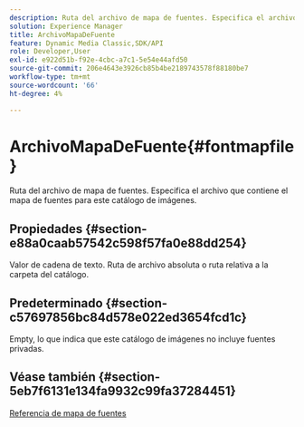 ```yaml
---
description: Ruta del archivo de mapa de fuentes. Especifica el archivo que contiene el mapa de fuentes para este catálogo de imágenes.
solution: Experience Manager
title: ArchivoMapaDeFuente
feature: Dynamic Media Classic,SDK/API
role: Developer,User
exl-id: e922d51b-f92e-4cbc-a7c1-5e54e44afd50
source-git-commit: 206e4643e3926cb85b4be2189743578f88180be7
workflow-type: tm+mt
source-wordcount: '66'
ht-degree: 4%

---
```


# ArchivoMapaDeFuente{#fontmapfile}

Ruta del archivo de mapa de fuentes. Especifica el archivo que contiene el mapa de fuentes para este catálogo de imágenes.

## Propiedades {#section-e88a0caab57542c598f57fa0e88dd254}

Valor de cadena de texto. Ruta de archivo absoluta o ruta relativa a la carpeta del catálogo.

## Predeterminado {#section-c57697856bc84d578e022ed3654fcd1c}

Empty, lo que indica que este catálogo de imágenes no incluye fuentes privadas.

## Véase también {#section-5eb7f6131e134fa9932c99fa37284451}

[Referencia de mapa de fuentes](../../../../../is-api/image-catalog/image-serving-api-ref/c-image-catalog-reference/c-font-map-reference/c-font-map-reference.md#concept-f81f319d03c646c5a8ef87b3277dd37d)
